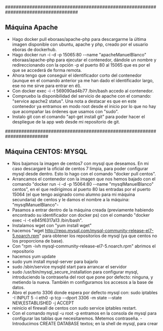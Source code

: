 ###################################################################################
## Máquina Apache
- Hago docker pull eboraas/apache-php para descargarme la última imagen disponible con ubuntu, apache y php, creado por el usuario eboras de dockerhub.
- Hago docker run -i -d -p 15065:80 --name "apacheManuelBlanco" eboraas/apache-php para ejecutar el contenedor, dándole un nombre y redireccionando con la opción -p el puerto 80 al 15065 que es por el que se accederá de forma remota.
- Ahora tengo que conseguir el identificador corto del contenedor (aunque en el comando anterior ya me han dado el identificador largo, ese no me sirve para entrar en él).
- Con docker exec -i -t 569090ad4b77 /bin/bash accedo al contenedor.
- Compruebo la disponibilidad del servicio de apache con el comando: "service apache2 status". Una nota a destacar es que en este contenedor ya entramos en modo root desde el inicio por lo que no hay que acompañar las órdenes que usamos con "sudo".
- Instalo git con el comando "apt-get install git" para poder hacer el despliegue de la app web desde mi repositorio de git.



########################################################################
## Máquina CENTOS: MYSQL

- Nos bajamos la imagen de centos7 con mysql que deseamos. En mi caso descargaré la oficial de centos 7 limpia, para poder configurar mysql desde dentro. Esto lo hago con el comando "docker pull centos".
- Arrancamos el contenedor con la imagen que nos hemos bajado con el comando "docker run -i -d -p 15064:80 --name "mysqlManuelBlanco" centos", en el que redirigimos al puerto 80 las entradas por el puerto 15064 (el que tengo asignado como alumno para mi máquina secundaria) de centos y le damos el nombre a la máquina: "mysqlManuelBlanco"-
- Pasamos a entrar dentro de la máquina creada (previamente habiendo encontrado su identificador con docker ps) con el comando "docker exec -i -t e845f6317a13 /bin/bash".
- Instalamos wget con "yum install wget"
- hacemos "wget http://repo.mysql.com/mysql-community-release-el7-5.noarch.rpm" para obtener los repositorios de mysql (ya que centos no los proporciona de base).
- Con "rpm -ivh mysql-community-release-el7-5.noarch.rpm" abrimos el repositorio
- hacemos yum update
- sudo yum install mysql-server para bajarlo
- sudo /sbin/service mysqld start para arrancar el servidor
- sudo /usr/bin/mysql_secure_installation para configurar mysql, introduciendo la contraseña del root que pone por defecto: ninguna, y metiendo la nueva. También m configuramos los accesos a la base de datos.
- Abro el puerto 3306 donde espera por defecto mysql con: sudo iptables -I INPUT 5 -i eth0 -p tcp --dport 3306 -m state --state NEW,ESTABLISHED -j ACCEPT
- reinicio el firewall de centos con sudo service iptables restart.
- Con el comando mysql -u root -p entramos en la consola de mysql para configurar las tablas que necesitaremos. Metemos contraseña.
-Introducimos CREATE DATABASE textos; en la shell de mysql, para crear
